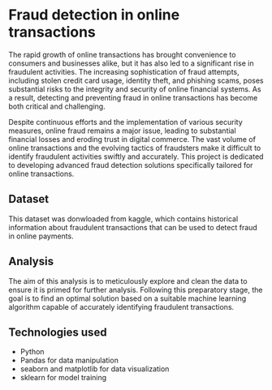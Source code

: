 # Fraud detection in online transactions

The rapid growth of online transactions has brought convenience to consumers and businesses alike, but it has also led to a significant rise in fraudulent activities. The increasing sophistication of fraud attempts, including stolen credit card usage, identity theft, and phishing scams, poses substantial risks to the integrity and security of online financial systems. As a result, detecting and preventing fraud in online transactions has become both critical and challenging.

Despite continuous efforts and the implementation of various security measures, online fraud remains a major issue, leading to substantial financial losses and eroding trust in digital commerce. The vast volume of online transactions and the evolving tactics of fraudsters make it difficult to identify fraudulent activities swiftly and accurately. This project is dedicated to developing advanced fraud detection solutions specifically tailored for online transactions.

## Dataset

This dataset was donwloaded from kaggle, which contains historical information about fraudulent transactions that can be used to detect fraud in online payments.

## Analysis

The aim of this analysis is to meticulously explore and clean the data to ensure it is primed for further analysis. Following this preparatory stage, the goal is to find an optimal solution based on a suitable machine learning algorithm capable of accurately identifying fraudulent transactions.

## Technologies used

- Python
- Pandas for data manipulation
- seaborn and matplotlib for data visualization
- sklearn for model training
